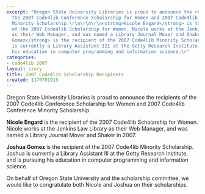 ```yaml
---
excerpt: "Oregon State University Libraries is proud to announce the recipients of
  the 2007 Code4lib Conference Scholarship for Women and 2007 Code4lib Conference
  Minority Scholarship.\r\n\r\n\r\n<strong>Nicole Engard</strong> is the recipient
  of the 2007 Code4lib Scholarship for Women. Nicole works at the Jenkins Law Library
  as their Web Manager, and was named a Library Journal Mover and Shaker in 2007.\r\n\r\n<strong>Joshua
  Gomez</strong> is the recipient of the 2007 Code4lib Minority Scholarship. Joshua
  is currently a Library Assistant III at the Getty Research Institute, and is pursuing
  his education in computer programming and information science.\r"
categories:
- code4lib 2007
layout: story
title: 2007 Code4lib Scholarship Recipients
created: 1170701915
---
```

Oregon State University Libraries is proud to announce the recipients of the 2007 Code4lib Conference Scholarship for Women and 2007 Code4lib Conference Minority Scholarship.


<strong>Nicole Engard</strong> is the recipient of the 2007 Code4lib Scholarship for Women. Nicole works at the Jenkins Law Library as their Web Manager, and was named a Library Journal Mover and Shaker in 2007.

<strong>Joshua Gomez</strong> is the recipient of the 2007 Code4lib Minority Scholarship. Joshua is currently a Library Assistant III at the Getty Research Institute, and is pursuing his education in computer programming and information science.

On behalf of Oregon State University and the scholarship committee, we would like to congratulate both Nicole and Joshua on their scholarships.


